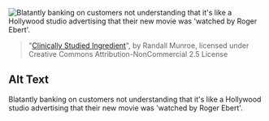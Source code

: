 ![Blatantly banking on customers not understanding that it's like a Hollywood studio advertising that their new movie was 'watched by Roger Ebert'.](https://imgs.xkcd.com/comics/clinically_studied_ingredient.png)
> "[Clinically Studied Ingredient](https://xkcd.com/1096/)", by Randall Munroe, licensed under Creative Commons Attribution-NonCommercial 2.5 License

## Alt Text
Blatantly banking on customers not understanding that it's like a Hollywood studio advertising that their new movie was 'watched by Roger Ebert'.
